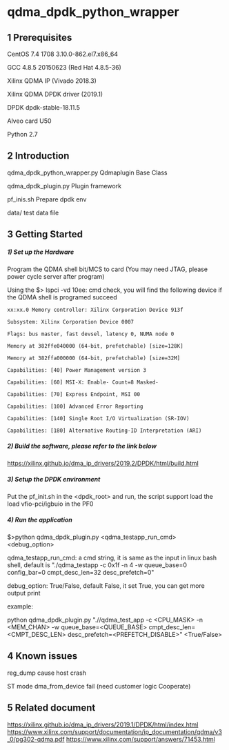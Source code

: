 # qdma_dpdk_python_wrapper

## 1 Prerequisites

CentOS 7.4 1708 3.10.0-862.el7.x86_64

GCC 4.8.5 20150623 (Red Hat 4.8.5-36)

Xilinx QDMA IP (Vivado 2018.3)

Xilinx QDMA DPDK driver (2019.1)

DPDK dpdk-stable-18.11.5

Alveo card U50

Python 2.7

## 2 Introduction 

qdma_dpdk_python_wrapper.py   Qdmaplugin Base Class

qdma_dpdk_plugin.py           Plugin framework

pf_inis.sh                    Prepare dpdk env 

data/                         test data file

## 3 Getting Started

##### 1) Set up the Hardware

Program the QDMA  shell bit/MCS to card (You may need JTAG, please power cycle server after program)

Using the $> lspci -vd 10ee: cmd check,  you will find the following device if the QDMA shell is programed succeed

    xx:xx.0 Memory controller: Xilinx Corporation Device 913f

	Subsystem: Xilinx Corporation Device 0007
	
	Flags: bus master, fast devsel, latency 0, NUMA node 0
	
	Memory at 382ffe040000 (64-bit, prefetchable) [size=128K]
	
	Memory at 382ffa000000 (64-bit, prefetchable) [size=32M]
	
	Capabilities: [40] Power Management version 3
	
	Capabilities: [60] MSI-X: Enable- Count=8 Masked-
	
	Capabilities: [70] Express Endpoint, MSI 00
	
	Capabilities: [100] Advanced Error Reporting
	
	Capabilities: [140] Single Root I/O Virtualization (SR-IOV)
	
	Capabilities: [180] Alternative Routing-ID Interpretation (ARI)

##### 2) Build the software, please refer to the link below
https://xilinx.github.io/dma_ip_drivers/2019.2/DPDK/html/build.html

##### 3) Setup the DPDK environment

Put the pf_init.sh in the <dpdk_root> and run, the script support load the load vfio-pci/igbuio in the PF0

##### 4) Run the application

 $>python qdma_dpdk_plugin.py <qdma_testapp_run_cmd>  <debug_option>
 
 qdma_testapp_run_cmd:  a cmd string, it is same as the input in linux bash shell, default is "./qdma_testapp -c 0x1f -n 4 -w <bdf> queue_base=0 config_bar=0 cmpt_desc_len=32 desc_prefetch=0"

 debug_option: True/False, default False, it set True, you can get more output print
 
 example:
 
 python qdma_dpdk_plugin.py "./<path>/qdma_test_app -c <CPU_MASK> -n <MEM_CHAN> -w <BDF> queue_base=<QUEUE_BASE> cmpt_desc_len=<CMPT_DESC_LEN> desc_prefetch=<PREFETCH_DISABLE>"  <True/False>



## 4 Known issues

reg_dump cause host crash

ST mode dma_from_device fail (need customer logic Cooperate)

## 5  Related document

https://xilinx.github.io/dma_ip_drivers/2019.1/DPDK/html/index.html
https://www.xilinx.com/support/documentation/ip_documentation/qdma/v3_0/pg302-qdma.pdf
https://www.xilinx.com/support/answers/71453.html
